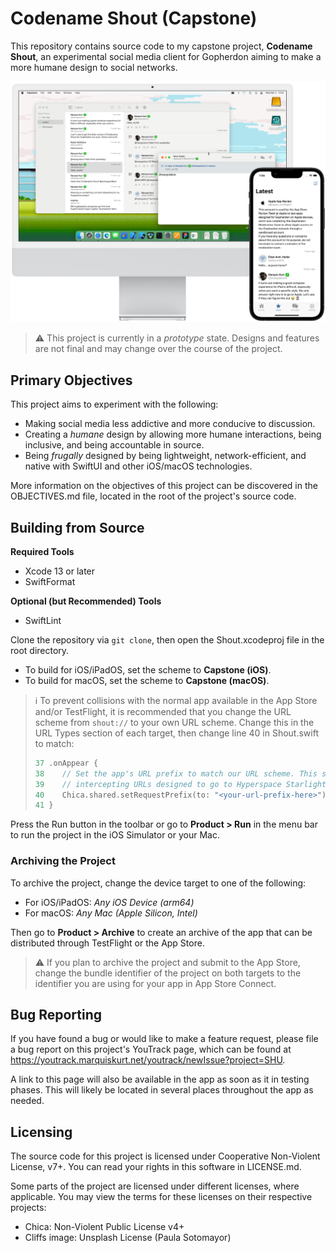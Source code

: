 # Codename Shout (Capstone)

This repository contains source code to my capstone project, **Codename
Shout**, an experimental social media client for Gopherdon aiming to make
a more humane design to social networks.

![Codename Shout running on iMac and iPhone](./.readme/screenshot.png)

> :warning: This project is currently in a _prototype_ state. Designs and
> features are not final and may change over the course of the project.

## Primary Objectives

This project aims to experiment with the following:

- Making social media less addictive and more conducive to discussion.
- Creating a _humane_ design by allowing more humane interactions, being
  inclusive, and being accountable in source.
- Being _frugally_ designed by being lightweight, network-efficient, and
  native with SwiftUI and other iOS/macOS technologies.
  
More information on the objectives of this project can be discovered in
the OBJECTIVES.md file, located in the root of the project's source code.

## Building from Source

**Required Tools**  
- Xcode 13 or later
- SwiftFormat

**Optional (but Recommended) Tools**  
- SwiftLint

Clone the repository via `git clone`, then open the Shout.xcodeproj file
in the root directory.

- To build for iOS/iPadOS, set the scheme to **Capstone (iOS)**.
- To build for macOS, set the scheme to **Capstone (macOS)**.

> :information_source: To prevent collisions with the normal app available
> in the App Store and/or TestFlight, it is recommended that you change
> the URL scheme from `shout://` to your own URL scheme. Change this in
> the URL Types section of each target, then change line 40 in
> Shout.swift to match:
>
> ```swift
> 37 .onAppear {
> 38    // Set the app's URL prefix to match our URL scheme. This should prevent Codename Shout from
> 39    // intercepting URLs designed to go to Hyperspace Starlight.
> 40    Chica.shared.setRequestPrefix(to: "<your-url-prefix-here>")
> 41 }
> ```

Press the Run button in the toolbar or go to **Product > Run** in the menu
bar to run the project in the iOS Simulator or your Mac.

### Archiving the Project
To archive the project, change the device target to one of the following:

- For iOS/iPadOS: _Any iOS Device (arm64)_
- For macOS: _Any Mac (Apple Silicon, Intel)_

Then go to **Product > Archive** to create an archive of the app that can
be distributed through TestFlight or the App Store.

> :warning: If you plan to archive the project and submit to the App
> Store, change the bundle identifier of the project on both targets to
> the identifier you are using for your app in App Store Connect. 

## Bug Reporting

If you have found a bug or would like to make a feature request, please
file a bug report on this project's YouTrack page, which can be found at
https://youtrack.marquiskurt.net/youtrack/newIssue?project=SHU.

A link to this page will also be available in the app as soon as it in
testing phases. This will likely be located in several places throughout
the app as needed.

## Licensing

The source code for this project is licensed under Cooperative Non-Violent
License, v7+. You can read your rights in this software in LICENSE.md.

Some parts of the project are licensed under different licenses, where
applicable. You may view the terms for these licenses on their respective
projects:

- Chica: Non-Violent Public License v4+
- Cliffs image: Unsplash License (Paula Sotomayor)
